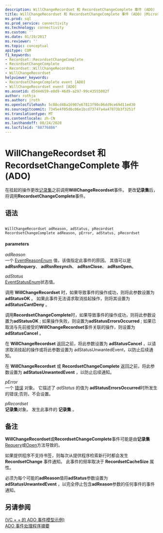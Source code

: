 ```yaml
---
description: WillChangeRecordset 和 RecordsetChangeComplete 事件 (ADO)
title: WillChangeRecordset 和 RecordsetChangeComplete 事件 (ADO) |Microsoft Docs
ms.prod: sql
ms.prod_service: connectivity
ms.technology: connectivity
ms.custom: ''
ms.date: 01/19/2017
ms.reviewer: ''
ms.topic: conceptual
apitype: COM
f1_keywords:
- Recordset::RecordsetChangeComplete
- RecordsetChangeComplete
- Recordset::WillChangeRecordset
- WillChangeRecordset
helpviewer_keywords:
- RecordsetChangeComplete event [ADO]
- WillChangeRecordset event [ADO]
ms.assetid: d5d44659-e0d9-46d9-a297-99c43555082f
author: rothja
ms.author: jroth
ms.openlocfilehash: 5c88cd48a16907e67813f90c06dd9ce69d11ed30
ms.sourcegitcommit: 7345e4f05d6c06e1bcd73747a4a47873b3f3251f
ms.translationtype: MT
ms.contentlocale: zh-CN
ms.lasthandoff: 08/24/2020
ms.locfileid: "88776886"
---
```

# <a name="willchangerecordset-and-recordsetchangecomplete-events-ado"></a>WillChangeRecordset 和 RecordsetChangeComplete 事件 (ADO)
在挂起的操作更改[记录集](./recordset-object-ado.md)之前调用**WillChangeRecordset**事件。 更改**记录集**后，将调用**RecordsetChangeComplete**事件。  
  
## <a name="syntax"></a>语法  
  
```  
  
WillChangeRecordset adReason, adStatus, pRecordset  
RecordsetChangeComplete adReason, pError, adStatus, pRecordset  
```  
  
#### <a name="parameters"></a>parameters  
 *adReason*  
 一个 [EventReasonEnum](./eventreasonenum.md) 值，该值指定此事件的原因。 其值可以是 **adRsnRequery**、 **adRsnResynch**、 **adRsnClose**、 **adRsnOpen**。  
  
 *adStatus*  
 [EventStatusEnum](./eventstatusenum.md)状态值。  
  
 调用 **WillChangeRecordset** 时，如果导致事件的操作成功，则将此参数设置为 **adStatusOK** 。 如果此事件无法请求取消挂起操作，则将其设置为 **adStatusCantDeny** 。  
  
 调用**RecordsetChangeComplete**时，如果导致事件的操作成功，则将此参数设置为**adStatusOK** ; 如果操作失败，则设置为**adStatusErrorsOccurred** ; 如果已取消与先前接受的**WillChangeRecordset**事件关联的操作，则设置为**adStatusCancel** 。  
  
 在 **WillChangeRecordset** 返回之前，将此参数设置为 **adStatusCancel** ，以请求取消挂起的操作或将此参数设置为 adStatusUnwantedEvent，以防止后续通知。  
  
 在 **WillChangeRecordset** 或 **RecordsetChangeComplete** 返回之前，将此参数设置为 **adStatusUnwantedEvent** ，以防止后续通知。  
  
 *pError*  
 一个 [错误](./error-object.md) 对象。 它描述了 *adStatus* 的值为 **adStatusErrorsOccurred**时所发生的错误;否则，不会设置。  
  
 *pRecordset*  
 **记录集**对象。 发生此事件的 **记录集** 。  
  
## <a name="remarks"></a>备注  
 **WillChangeRecordset**或**RecordsetChangeComplete**事件可能是由**记录集** [Requery](./requery-method.md)或[Open](./open-method-ado-recordset.md)方法导致的。  
  
 如果提供程序不支持书签，则每次从提供程序检索新行时都会发生 **RecordsetChange** 事件通知。 此事件的频率取决于 **RecordsetCacheSize** 属性。  
  
 必须为每个可能的**adReason**值将**adStatus**参数设置为**adStatusUnwantedEvent** ，以完全停止包含**adReason**参数的任何事件的事件通知。  
  
## <a name="see-also"></a>另请参阅  
 [ (VC + + 的 ADO 事件模型示例) ](./ado-events-model-example-vc.md)   
 [ADO 事件处理程序摘要](../../guide/data/ado-event-handler-summary.md)